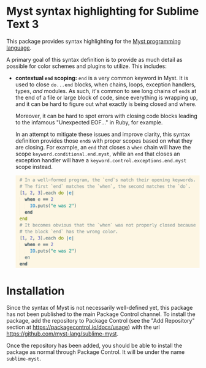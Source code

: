 # Myst syntax highlighting for Sublime Text 3

This package provides syntax highlighting for the [Myst programming language](https://github.com/myst-lang/myst).

A primary goal of this syntax definition is to provide as much detail as possible for color schemes and plugins to utilize. This includes:

- **contextual `end` scoping:** `end` is a very common keyword in Myst. It is used to close `do...end` blocks, when chains, loops, exception handlers, types, _and_ modules. As such, it's common to see long chains of `end`s at the end of a file or large block of code, since everything is wrapping up, and it can be hard to figure out what exactly is being closed and where.

  Moreover, it can be hard to spot errors with closing code blocks leading to the infamous "Unexpected EOF..." in Ruby, for example.

  In an attempt to mitigate these issues and improve clarity, this syntax definition provides those `end`s with proper scopes based on what they are closing. For example, an `end` that closes a `when` chain will have the scope `keyword.conditional.end.myst`, while an `end` that closes an exception handler will have a `keyword.control.exceptions.end.myst` scope instead.
  
  ![contextual end scoping](res/contextual_end_scoping.png)

# Installation

Since the syntax of Myst is not necessarily well-defined yet, this package has not been published to the main Package Control channel. To install the package, add the repository to Package Control (see the "Add Repository" section at https://packagecontrol.io/docs/usage) with the url https://github.com/myst-lang/sublime-myst.

Once the repository has been added, you should be able to install the package as normal through Package Control. It will be under the name `sublime-myst`.
